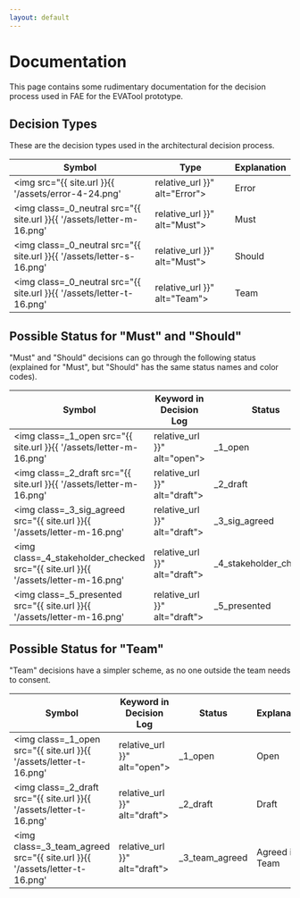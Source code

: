 ```yaml
---
layout: default
---
```


# Documentation

This page contains some rudimentary documentation for the decision process used in FAE for
the EVATool prototype.


## Decision Types

These are the decision types used in the architectural decision process.

| Symbol | Type | Explanation |
|-----|-----|-----|
| <img src="{{ site.url }}{{ '/assets/error-4-24.png' | relative_url }}" alt="Error"> | Error | Some semantical error in the decision; please fix immediately. |
| <img class=_0_neutral src="{{ site.url }}{{ '/assets/letter-m-16.png' | relative_url }}" alt="Must"> | Must | A decision (principle, solution, technology etc.) that is binding for **all** teams | 
| <img class=_0_neutral src="{{ site.url }}{{ '/assets/letter-s-16.png' | relative_url }}" alt="Must"> | Should | A decision that is a **recommendation** for all teams, e.g. a technology that seemingly works well; teams can still deviate if they have good reasons to do so. Deviations must be reasoned by a team decision (see below)   | 
| <img class=_0_neutral src="{{ site.url }}{{ '/assets/letter-t-16.png' | relative_url }}" alt="Team"> | Team | Team decision; can be taken without consulting anyone outside the team. | 



## Possible Status for "Must" and "Should"

"Must" and "Should" decisions can go through the following status (explained for "Must", but "Should" has the same
 status names and color codes).

| Symbol | Keyword in Decision Log | Status | Explanation |
|-----|-----|-----|-----|
| <img class=_1_open src="{{ site.url }}{{ '/assets/letter-m-16.png' | relative_url }}" alt="open"> | _1_open | Open | An open decision has been created, but no resolution is available yet | 
| <img class=_2_draft src="{{ site.url }}{{ '/assets/letter-m-16.png' | relative_url }}" alt="draft"> | _2_draft | Draft | A resolution is available and documented, but there has not yet been a discussion about it. | 
| <img class=_3_sig_agreed src="{{ site.url }}{{ '/assets/letter-m-16.png' | relative_url }}" alt="draft"> | _3_sig_agreed | Agreed in SIG | The resolution has been discussed and agreed upon in the SIG to which the decision belongs. | 
| <img class=_4_stakeholder_checked src="{{ site.url }}{{ '/assets/letter-m-16.png' | relative_url }}" alt="draft"> | _4_stakeholder_checked | Checked with Stakeholders | The resolution has been checked with the stakeholders (Prof. Bente, UID) for quality of reasoning and documentation, and possible side effects. There are no objections (otherwise the decision would go back to draft state). | 
| <img class=_5_presented src="{{ site.url }}{{ '/assets/letter-m-16.png' | relative_url }}" alt="draft"> | _5_presented | Presented to FAE Course | The resolution has been presented, explained, and discussed with the whole course (on a Friday meeting). There are no major objections (otherwise the decision would go back to draft state).  | 



## Possible Status for "Team"

"Team" decisions have a simpler scheme, as no one outside the team needs to consent.

| Symbol | Keyword in Decision Log | Status | Explanation |
|-----|-----|-----|-----|
| <img class=_1_open src="{{ site.url }}{{ '/assets/letter-t-16.png' | relative_url }}" alt="open"> | _1_open | Open | An open decision has been created, but no resolution is available yet | 
| <img class=_2_draft src="{{ site.url }}{{ '/assets/letter-t-16.png' | relative_url }}" alt="draft"> | _2_draft | Draft | A resolution is available and documented, but there has not yet been a discussion in the team about it. | 
| <img class=_3_team_agreed src="{{ site.url }}{{ '/assets/letter-t-16.png' | relative_url }}" alt="draft"> | _3_team_agreed | Agreed in Team | The resolution has been discussed and agreed upon in the team. |